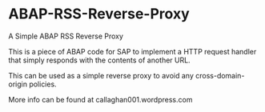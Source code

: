 ABAP-RSS-Reverse-Proxy
======================

A Simple ABAP RSS Reverse Proxy


This is a piece of ABAP code for SAP to implement a HTTP request handler that simply responds with the contents of another URL.

This can be used as a simple reverse proxy to avoid any cross-domain-origin policies.

More info can be found at callaghan001.wordpress.com
